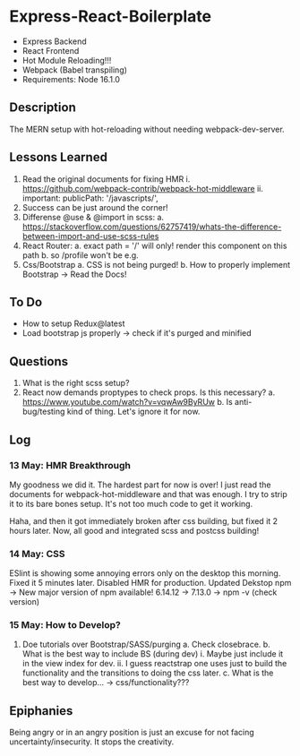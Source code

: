 # Express-React-Boilerplate #
* Express Backend
* React Frontend
* Hot Module Reloading!!!
* Webpack (Babel transpiling)
* Requirements: Node 16.1.0

## Description ##
The MERN setup with hot-reloading without needing webpack-dev-server.

## Lessons Learned ##
1. Read the original documents for fixing HMR
  i. https://github.com/webpack-contrib/webpack-hot-middleware
  ii. important: publicPath: '/javascripts/',
2. Success can be just around the corner!
3. Differense @use & @import in scss:
    a. https://stackoverflow.com/questions/62757419/whats-the-difference-between-import-and-use-scss-rules
4. React Router:
  a. exact path = '/' will only! render this component on this path
  b. so /profile won't be e.g.
5. Css/Bootstrap
  a. CSS is not being purged!
  b. How to properly implement Bootstrap -> Read the Docs!
  

## To Do ##
* How to setup Redux@latest
* Load bootstrap js properly -> check if it's purged and minified

## Questions ##
1. What is the right scss setup?
2. React now demands proptypes to check props. Is this necessary?
  a. https://www.youtube.com/watch?v=vqwAw9ByRUw
  b. Is anti-bug/testing kind of thing. Let's ignore it for now.

## Log ##
### 13 May: HMR Breakthrough ###
My goodness we did it. The hardest part for now is over!
I just read the documents for webpack-hot-middleware and that was enough.
I try to strip it to its bare bones setup. It's not too much code to get it working.

Haha, and then it got immediately broken after css building, but fixed it 2 hours later.
Now, all good and integrated scss and postcss building!

### 14 May: CSS ###
ESlint is showing some annoying errors only on the desktop this morning.
Fixed it 5 minutes later.
Disabled HMR for production.
Updated Dekstop npm
  -> New major version of npm available! 6.14.12 → 7.13.0 
  -> npm -v (check version)

### 15 May: How to Develop? ###
1. Doe tutorials over Bootstrap/SASS/purging
  a. Check closebrace.
  b. What is the best way to include BS (during dev)
    i. Maybe just include it in the view index for dev.
    ii. I guess reactstrap one uses just to build the functionality
      and the transitions to doing the css later.
  c. What is the best way to develop... -> css/functionality???

## Epiphanies ##
Being angry or in an angry position is just an excuse for not facing uncertainty/insecurity. It stops the creativity.
